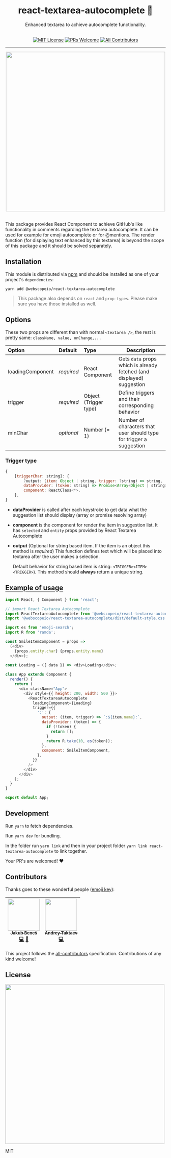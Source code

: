 <div align="center">
<h1>react-textarea-autocomplete 📝</h1>
Enhanced textarea to achieve autocomplete functionality.
<br><br>

[![MIT License][license-badge]][License]
[![PRs Welcome][prs-badge]][prs]
[![All Contributors](https://img.shields.io/badge/all_contributors-2-orange.svg?style=flat-square)](#contributors)
<hr>

</div>
<div align="center">
<img src="https://gifyu.com/images/rta.gif" align="center" width="500">
<br>
</div>
<br>


This package provides React Component to achieve GitHub's like functionality in comments regarding the textarea autocomplete. It can be used for example for emoji autocomplete or for @mentions. The render function (for displaying text enhanced by this textarea) is beyond the scope of this package and it should be solved separately.

## Installation

This module is distributed via [npm][npm] and should be installed as one of your project's `dependencies`:

```
yarn add @webscopeio/react-textarea-autocomplete
```



> This package also depends on `react` and `prop-types`. Please make sure you have
> those installed as well.

## Options

These two props are different than with normal `<textarea />`, the rest is pretty same: `className, value, onChange,...`

| Option         | Default              |  Type           |  Description 
| :------------- | :-------------       | :-------------  |  ---------
| loadingComponent | *required*         | React Component | Gets `data` props which is already fetched (and displayed) suggestion 
| trigger | *required*         | Object (Trigger type) | Define triggers and their corresponding behavior
| minChar | *optional*       | Number (= 1) | Number of characters that user should type for trigger a suggestion

### Trigger type

```javascript 
{
    [triggerChar: string]: {
        ?output: (item: Object | string, trigger: ?string) => string,
        dataProvider: (token: string) => Promise<Array<Object | string>> | Array<Object | string>,
        component: ReactClass<*>,
    },
}
```

- **dataProvider** is called after each keystroke to get data what the suggestion list should display (array or promise resolving array)
- **component** is the component for render the item in suggestion list. It has `selected` and `entity` props provided by React Textarea Autocomplete
- **output** (Optional for string based item. If the item is an object this method is *required*) This function defines text which will be placed into textarea after the user makes a selection.

    Default behavior for string based item is string: `<TRIGGER><ITEM><TRIGGER>`). This method should **always** return a unique string.

## [Example of usage](http://react-textarea-autocomplete.surge.sh/)
```javascript
import React, { Component } from 'react';

// import React Textarea Autocomplete
import ReactTextareaAutocomplete from '@webscopeio/react-textarea-autocomplete';
import '@webscopeio/react-textarea-autocomplete/dist/default-style.css';

import es from 'emoji-search';
import R from 'ramda';

const SmileItemComponent = props =>
  (<div>
    {props.entity.char} {props.entity.name}
  </div>);
  
const Loading = ({ data }) => <div>Loading</div>;

class App extends Component {
  render() {
    return (
      <div className="App">
        <div style={{ height: 200, width: 500 }}>
          <ReactTextareaAutocomplete
            loadingComponent={Loading}
            trigger={{
              ':': {
                output: (item, trigger) => `:${item.name}:`,
                dataProvider: (token) => {
                  if (!token) {
                    return [];
                  }
                  return R.take(10, es(token));
                },
                component: SmileItemComponent,
              },
            }}
          />
        </div>
      </div>
    );
  }
}

export default App;
````

## Development

Run `yarn` to fetch dependencies.

Run `yarn dev` for bundling. 

In the folder run `yarn link` and then in your project folder `yarn link react-textarea-autocomplete` to link together.

Your PR's are welcomed! ❤️


## Contributors

Thanks goes to these wonderful people ([emoji key](https://github.com/kentcdodds/all-contributors#emoji-key)):

<!-- ALL-CONTRIBUTORS-LIST:START - Do not remove or modify this section -->
| [<img src="https://avatars3.githubusercontent.com/u/8135252?v=4" width="100px;"/><br /><sub>Jakub Beneš</sub>](https://jukben.cz)<br />[💻](https://github.com/webscopeio/react-textarea-autocomplete/commits?author=jukben "Code") [📖](https://github.com/webscopeio/react-textarea-autocomplete/commits?author=jukben "Documentation") | [<img src="https://avatars3.githubusercontent.com/u/3114719?v=4" width="100px;"/><br /><sub>Andrey Taktaev</sub>](https://github.com/JokerNN)<br />[💻](https://github.com/webscopeio/react-textarea-autocomplete/commits?author=JokerNN "Code") |
| :---: | :---: |
<!-- ALL-CONTRIBUTORS-LIST:END -->

This project follows the [all-contributors](https://github.com/kentcdodds/all-contributors) specification. Contributions of any kind welcome!

## License

<img src="https://media.giphy.com/media/AuIvUrZpzBl04/giphy.gif" width="500">

MIT

[npm]: https://www.npmjs.com/
[license-badge]: https://img.shields.io/npm/l/react-autocompletely.svg?style=flat-square
[license]: https://github.com/paypal/react-autocompletely/blob/master/LICENSE
[prs-badge]: https://img.shields.io/badge/PRs-welcome-brightgreen.svg?style=flat-square
[prs]: http://makeapullrequest.com
